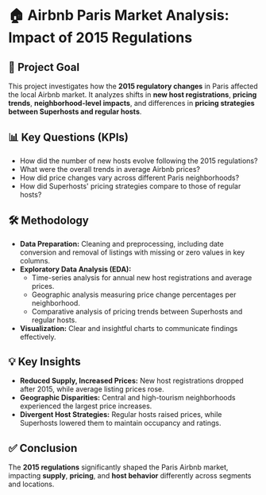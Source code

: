 # 🏠 Airbnb Paris Market Analysis: Impact of 2015 Regulations  

## 🎯 Project Goal  
This project investigates how the **2015 regulatory changes** in Paris affected the local Airbnb market. It analyzes shifts in **new host registrations**, **pricing trends**, **neighborhood-level impacts**, and differences in **pricing strategies between Superhosts and regular hosts**.

## 📊 Key Questions (KPIs)  
- How did the number of new hosts evolve following the 2015 regulations?  
- What were the overall trends in average Airbnb prices?  
- How did price changes vary across different Paris neighborhoods?  
- How did Superhosts' pricing strategies compare to those of regular hosts?  

## 🛠 Methodology  
- **Data Preparation:** Cleaning and preprocessing, including date conversion and removal of listings with missing or zero values in key columns.  
- **Exploratory Data Analysis (EDA):**  
  - Time-series analysis for annual new host registrations and average prices.  
  - Geographic analysis measuring price change percentages per neighborhood.  
  - Comparative analysis of pricing trends between Superhosts and regular hosts.  
- **Visualization:** Clear and insightful charts to communicate findings effectively.

## 💡 Key Insights  
- **Reduced Supply, Increased Prices:** New host registrations dropped after 2015, while average listing prices rose.  
- **Geographic Disparities:** Central and high-tourism neighborhoods experienced the largest price increases.  
- **Divergent Host Strategies:** Regular hosts raised prices, while Superhosts lowered them to maintain occupancy and ratings.

## ✅ Conclusion  
The **2015 regulations** significantly shaped the Paris Airbnb market, impacting **supply**, **pricing**, and **host behavior** differently across segments and locations.
